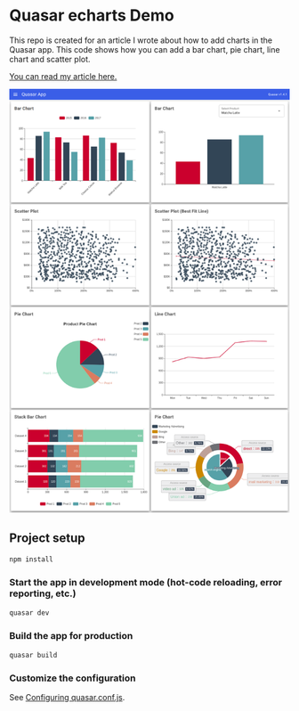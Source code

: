 # Quasar echarts Demo

This repo is created for an article I wrote about how to add charts in the Quasar app. This code shows how you can add a bar chart, pie chart, line chart and scatter plot.

[You can read my article here.](https://medium.com/@pratikpatel_60309/adding-charts-in-quasar-4ffecaf33933)



![Alt text](src/assets/screenshot.png?raw=true "Screenshot")

## Project setup
```bash
npm install
```

### Start the app in development mode (hot-code reloading, error reporting, etc.)
```bash
quasar dev
```


### Build the app for production
```bash
quasar build
```

### Customize the configuration
See [Configuring quasar.conf.js](https://quasar.dev/quasar-cli/quasar-conf-js).
